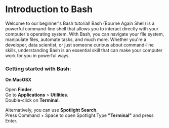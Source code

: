 # Introduction to Bash 

Welcome to our beginner's Bash tutorial! Bash (Bourne Again Shell) is a powerful command-line shell that allows you to interact directly with your computer's operating system. With Bash, you can navigate your file system, manipulate files, automate tasks, and much more. Whether you're a developer, data scientist, or just someone curious about command-line skills, understanding Bash is an essential skill that can make your computer work for you in powerful ways.

### Getting started with Bash:

**On MacOSX**

Open **Finder**. <br>
Go to **Applications** > **Utilities**. <br> 
Double-click on **Terminal**.<br>

Alternatively, you can use **Spotlight Search**. <br>
Press Command + Space to open Spotlight.Type **"Terminal"** and press Enter.<br>
